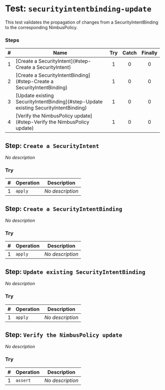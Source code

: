 # Test: `securityintentbinding-update`

This test validates the propagation of changes from a SecurityIntentBinding to the corresponding NimbusPolicy.

### Steps

| # | Name | Try | Catch | Finally |
|:-:|---|:-:|:-:|:-:|
| 1 | [Create a SecurityIntent](#step-Create a SecurityIntent) | 1 | 0 | 0 |
| 2 | [Create a SecurityIntentBinding](#step-Create a SecurityIntentBinding) | 1 | 0 | 0 |
| 3 | [Update existing SecurityIntentBinding](#step-Update existing SecurityIntentBinding) | 1 | 0 | 0 |
| 4 | [Verify the NimbusPolicy update](#step-Verify the NimbusPolicy update) | 1 | 0 | 0 |

## Step: `Create a SecurityIntent`

*No description*

### Try

| # | Operation | Description |
|:-:|---|---|
| 1 | `apply` | *No description* |

## Step: `Create a SecurityIntentBinding`

*No description*

### Try

| # | Operation | Description |
|:-:|---|---|
| 1 | `apply` | *No description* |

## Step: `Update existing SecurityIntentBinding`

*No description*

### Try

| # | Operation | Description |
|:-:|---|---|
| 1 | `apply` | *No description* |

## Step: `Verify the NimbusPolicy update`

*No description*

### Try

| # | Operation | Description |
|:-:|---|---|
| 1 | `assert` | *No description* |
